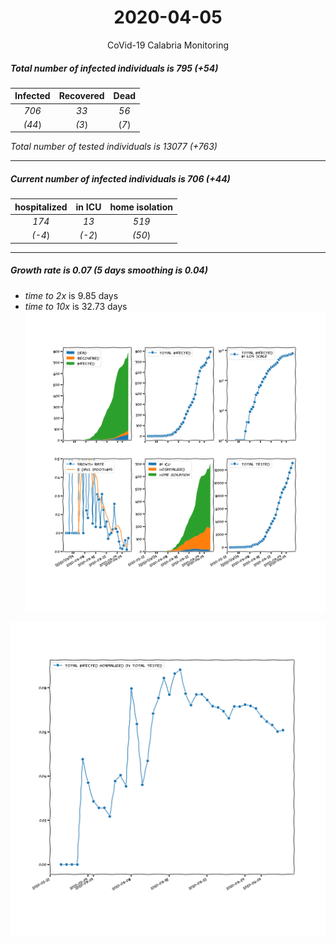 <div align='center'>

# 2020-04-05
CoVid-19 Calabria Monitoring
</div>

##### Total number of infected individuals is 795 (+54)
Infected | Recovered | Dead
:---: | :---: | :---:
*706* | *33* | *56*
*(44*) | *(3*) | (*7*)

*Total number of tested individuals is 13077 (+763)*
***
##### Current number of infected individuals is 706 (+44)
hospitalized | in ICU | home isolation
:---: | :---: | :---:
*174* |*13* |*519*
*(-4*) |*(-2*) |*(50*)
***
##### Growth rate is 0.07 (5 days smoothing is 0.04)
- *time to 2x* is 9.85 days
- *time to 10x* is 32.73 days
![stats][stats]

![infected_normalized][infected_normalized]

[stats]: stats_Calabria.png
[infected_normalized]: infected_normalized_Calabria.png
